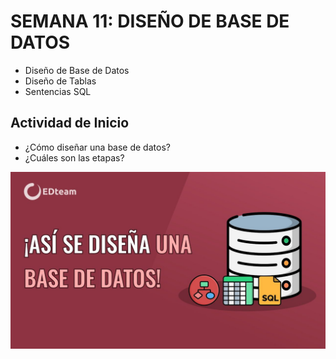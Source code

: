 # SEMANA 11: DISEÑO DE BASE DE DATOS
- Diseño de Base de Datos
- Diseño de Tablas
- Sentencias SQL

## Actividad de Inicio

- ¿Cómo diseñar una base de datos?
- ¿Cuáles son las etapas?

[![Diseño de Dase de Datos](https://raw.githubusercontent.com/gcoronelc/UCV_POO_202301-A2/main/Semana11/img/video1.jpg)](https://youtu.be/WU1tUV_krtA)


